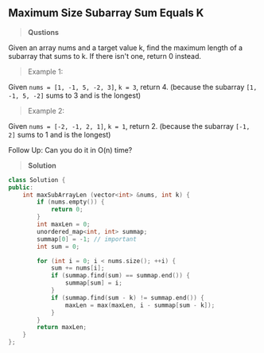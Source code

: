## Maximum Size Subarray Sum Equals K

>**Qustions**

Given an array nums and a target value k, find the maximum length of a subarray that sums to k. If there isn't one, return 0 instead.

>Example 1:

Given `nums = [1, -1, 5, -2, 3]`, `k = 3`,
return 4. (because the subarray `[1, -1, 5, -2]` sums to 3 and is the longest)

>Example 2:

Given `nums = [-2, -1, 2, 1]`, `k = 1`,
return 2. (because the subarray `[-1, 2]` sums to 1 and is the longest)

Follow Up:
Can you do it in O(n) time?


>**Solution**

```c++
class Solution {
public:
    int maxSubArrayLen (vector<int> &nums, int k) {
        if (nums.empty()) {
            return 0;
        }
        int maxLen = 0;
        unordered_map<int, int> summap;
        summap[0] = -1; // important
        int sum = 0;

        for (int i = 0; i < nums.size(); ++i) {
            sum += nums[i];
            if (summap.find(sum) == summap.end()) {
                summap[sum] = i;
            }
            if (summap.find(sum - k) != summap.end()) {
                maxLen = max(maxLen, i - summap[sum - k]);
            }
        }
        return maxLen;
    }
};

```
